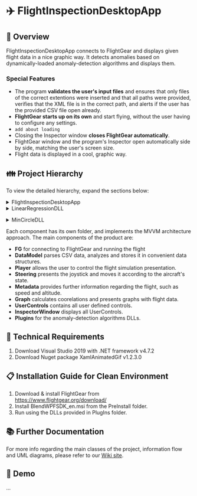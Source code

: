 # ✈️ FlightInspectionDesktopApp

## 🔎 Overview
FlightInspectionDesktopApp connects to FlightGear and displays given flight data in a nice graphic way.
It detects anomalies based on dynamically-loaded anomaly-detection algorithms and displays them.
### Special Features
- The program **validates the user's input files** and ensures that only files of the correct extentions were inserted and that all paths were provided, verifies that the XML file is in the correct path, and alerts if the user has the provided CSV file open already.
- **FlightGear starts up on its own** and start flying, without the user having to configure any settings. 
- `add about loading`
- Closing the Inspector window **closes FlightGear automatically**.
- FlightGear window and the program's Inspector open automatically side by side, matching the user's screen size.
- Flight data is displayed in a cool, graphic way.
## 👪 Project Hierarchy
To view the detailed hierarchy, expand the sections below:
<details>
<summary>FlightInspectionDesktopApp</summary>
<p>

```
├── Altimeter
│   ├── AltimeterModel.cs
│   └── AltimeterViewModel.cs
├── DataModel.cs
├── FG
│   ├── FGModelImp.cs
│   ├── FGViewModel.cs
│   ├── IFGModel.cs
│   └── TelnetClient.cs
├── Graph
│   ├── GraphModel.cs
│   └── GraphViewModel.cs
├── InspectorWindow.xaml
├── InspectorWindow.xaml.cs
├── MainWindow.xaml
├── MainWindow.xaml.cs
├── Metadata
│   ├── MetadataModel.cs
│   └── MetadataViewModel.cs
├── Player
│   ├── PlayerModel.cs
│   └── PlayerViewModel.cs
├── Plugins
│   └── LinearRegressionDLL.dll
├── PreInstall
│   └── BlendWPFSDK_en.msi
├── Speedometer
│   ├── SpeedometerModel.cs
│   └── SpeedometerViewModel.cs
├── Steering
│   ├── SteeringModel.cs
│   └── SteeringViewModel.cs
├── UserControls
    ├── Altimeter.xaml
    ├── Altimeter.xaml.cs
    ├── Graph.xaml
    ├── Graph.xaml.cs
    ├── Metadata.xaml
    ├── Metadata.xaml.cs
    ├── Player.xaml
    ├── Player.xaml.cs  
    ├── Speedometer.xaml
    ├── Speedometer.xaml.cs
    ├── Steering.xaml
    └── Steering.xaml.cs
```

</p>
</details>
<details>
<summary>LinearRegressionDLL</summary>
<p>

```
├── AnomalyDetectionUtil.cs
├── IAbstractDetector.cs
├── LinearGraphViewModel.cs
├── LinearRegressionDetector.cs
├── LinearRegressionGraph.xaml
├── LinearRegressionGraph.xaml.cs
├── Resources
│   └── reg_flight_model.csv
└── Timeseries.cs
```

</p>
</details>

</p>
</details>
<details>
<summary>MinCircleDLL</summary>
<p>

```
├── AnomalyDetectionUtil.cs
├── IAbstractDetector.cs
├── MinCircleDetector.cs
├── MinCircleGraph.xaml
├── MinCircleGraph.xaml.cs
└── MinCircleViewModel.cs
```

</p>
</details>

Each component has its own folder, and implements the MVVM architecture approach.
The main components of the product are:
- **FG** for connecting to FlightGear and running the flight
- **DataModel** parses CSV data, analyzes and stores it in convenient data structures.
- **Player** allows the user to control the flight simulation presentation.
- **Steering** presents the joystick and moves it according to the aircraft's state.
- **Metadata** provides further information regarding the flight, such as speed and altitude.
- **Graph** calculates coorelations and presents graphs with flight data.
- **UserControls** contains all user defined controls.
- **InspectorWindow** displays all UserControls.
- **Plugins** for the anomaly-detection algorithms DLLs.

## 🔧 Technical Requirements
1. Download Visual Studio 2019 with .NET framework v4.7.2
2. Download Nuget package XamlAnimatedGif v1.2.3.0
## 📋 Installation Guide for Clean Environment
1. Download & install FlightGear from https://www.flightgear.org/download/
2. Install BlendWPFSDK_en.msi from the PreInstall folder.
3. Run using the DLLs provided in PlugIns folder.
## 📚 Further Documentation
For more info regarding the main classes of the project, information flow and UML diagrams, please refer to our [Wiki site](https://github.com/MatanNoach/FlightInspectionDesktopApp/wiki).
## 🎥 Demo
...
